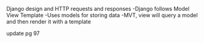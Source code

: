 Django design and HTTP requests and responses
-Django follows Model View Template
-Uses models for storing data
-MVT, view will query a model and then render it with a template

update pg 97
